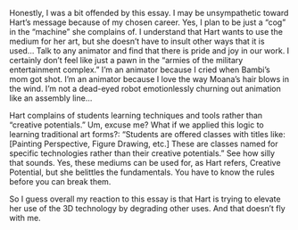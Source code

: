 Honestly, I was a bit offended by this essay. I may be unsympathetic toward Hart’s message because of my chosen career. Yes, I plan to be just a “cog” in the “machine” she complains of. I understand that Hart wants to use the medium for her art, but she doesn’t have to insult other ways that it is used… Talk to any animator and find that there is pride and joy in our work. I certainly don’t feel like just a pawn in the “armies of the military entertainment complex.” I’m an animator because I cried when Bambi’s mom got shot. I’m an animator because I love the way Moana’s hair blows in the wind. I’m not a dead-eyed robot emotionlessly churning out animation like an assembly line… 

Hart complains of students learning techniques and tools rather than “creative potentials.” Um, excuse me? What if we applied this logic to learning traditional art forms?: 
“Students are offered classes with titles like: [Painting Perspective, Figure Drawing, etc.] These are classes named for specific technologies rather than their creative potentials.” 
See how silly that sounds. Yes, these mediums can be used for, as Hart refers, Creative Potential, but she belittles the fundamentals. You have to know the rules before you can break them. 

So I guess overall my reaction to this essay is that Hart is trying to elevate her use of the 3D technology by degrading other uses. And that doesn’t fly with me.

